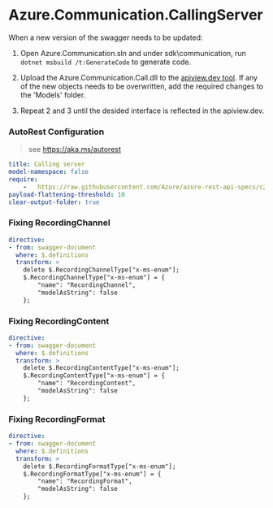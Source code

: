 # Azure.Communication.CallingServer

When a new version of the swagger needs to be updated:
1. Open Azure.Communication.sln and under sdk\communication, run `dotnet msbuild /t:GenerateCode` to generate code.

2. Upload the Azure.Communication.Call.dll to the [apiview.dev tool](https://apiview.dev/).
If any of the new objects needs to be overwritten, add the required changes to the 'Models' folder.

3. Repeat 2 and 3 until the desided interface is reflected in the apiview.dev.

### AutoRest Configuration
> see https://aka.ms/autorest

```yaml
title: Calling server
model-namespace: false
require:
    -   https://raw.githubusercontent.com/Azure/azure-rest-api-specs/c2e5ae3e6d0bb5ea80493740de9d35c0ab1fe763/specification/communication/data-plane/CallingServer/readme.md
payload-flattening-threshold: 10
clear-output-folder: true
```

### Fixing RecordingChannel 
``` yaml
directive:
- from: swagger-document
  where: $.definitions
  transform: >
    delete $.RecordingChannelType["x-ms-enum"];
    $.RecordingChannelType["x-ms-enum"] = {
        "name": "RecordingChannel",
        "modelAsString": false
    };
```

### Fixing RecordingContent
``` yaml
directive:
- from: swagger-document
  where: $.definitions
  transform: >
    delete $.RecordingContentType["x-ms-enum"];
    $.RecordingContentType["x-ms-enum"] = {
        "name": "RecordingContent",
        "modelAsString": false
    };
```
    
### Fixing RecordingFormat
``` yaml
directive:
- from: swagger-document
  where: $.definitions
  transform: >
    delete $.RecordingFormatType["x-ms-enum"];
    $.RecordingFormatType["x-ms-enum"] = {
        "name": "RecordingFormat",
        "modelAsString": false
    };
```
